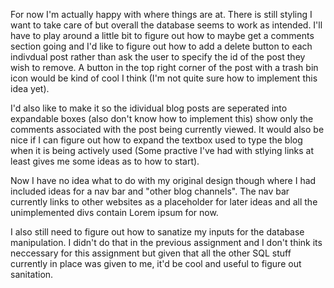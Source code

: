 For now I'm actually happy with where things are at. There is still styling I
want to take care of but overall the database seems to work as intended. I'll
have to play around a little bit to figure out how to maybe get a comments
section going and I'd like to figure out how to add a delete button to each
indivdual post rather than ask the user to specify the id of the post they
wish to remove. A button in the top right corner of the post with a trash bin
icon would be kind of cool I think (I'm not quite sure how to implement this
idea yet).

I'd also like to make it so the idividual blog posts are seperated into
expandable boxes (also don't know how to implement this) show only the comments
associated with the post being currently viewed. It would also be nice if I can
figure out how to expand the textbox used to type the blog when it is being
actively used (Some practive I've had with stlying links at least gives me
some ideas as to how to start). 

Now I have no idea what to do with my original design though where I had
included ideas for a nav bar and "other blog channels". The nav bar currently
links to other websites as a placeholder for later ideas and all the
unimplemented divs contain Lorem ipsum for now.

I also still need to figure out how to sanatize my inputs for the database
manipulation. I didn't do that in the previous assignment and I don't think
its neccessary for this assignment but given that all the other SQL stuff
currently in place was given to me, it'd be cool and useful to figure out
sanitation.
